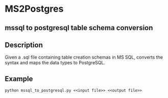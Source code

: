 # MS2Postgres
## mssql to postgresql table schema conversion
## Description
Given a .sql file containing table creation schemas in MS SQL, converts the syntax and maps the data types to PostgreSQL.

## Example
`python mssql_to_postgresql.py <<input file>> <<output file>>`
